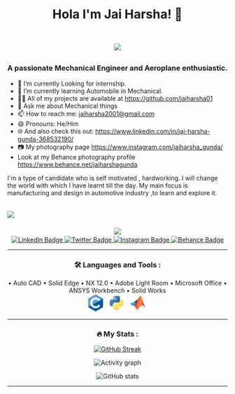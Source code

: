 <h1 align="center"> Hola I'm Jai Harsha! 👋

<h1 align="center"> <img src="https://img.icons8.com/color/48/undefined/mechanic.png"/>

<h3 align="center"> A passionate Mechanical Engineer and Aeroplane enthusiastic.</h3>

- 🔭 I’m currently Looking for internship.
- 🌱 I’m currently learning Automobile in Mechanical.
- 👨‍💻 All of my projects are available at https://github.com/jaiharsha01
- 💬 Ask me about Mechanical things
- 📫 How to reach me: jaiharsha2001@gmail.com
- 😄 Pronouns: He/Him
- 🌐 And also check this out: https://www.linkedin.com/in/jai-harsha-gunda-368532190/
- :camera: My photography page https://www.instagram.com/jaiharsha_gunda/
- Look at my Behance photography profile https://www.behance.net/jaiharshagunda

I'm a type of candidate who is self motivated , hardworking. I will change the world with which I have learnt till the day. My main focus is manufacturing and design in automotive industry ,to learn and explore it.

![](https://komarev.com/ghpvc/?username=jaiharsha01)
---

<div id="header" align="center">
<img src=https://media.giphy.com/media/fwbzI2kV3Qrlpkh59e/giphy.gif width="200"/>
</div>
<div id="header" align="center">
<div id="badges">
  <a href="https://www.linkedin.com/in/jai-harsha-gunda-368532190">
    <img src="https://img.shields.io/badge/LinkedIn-blue?style=for-the-badge&logo=linkedin&logoColor=white" alt="LinkedIn Badge"/>
  </a>
  <a href="https://twitter.com/jaiharshagunda">
    <img src="https://img.shields.io/badge/Twitter-blue?style=for-the-badge&logo=twitter&logoColor=white" alt="Twitter Badge"/>
  </a>
  <a href=" https://www.instagram.com/jaiharsha_gunda/">
    <img src="https://img.shields.io/badge/Instgram-pink?style=for-the-badge&logo=Instagram&logoColor=white" alt="Instagram Badge"/>
  </a>
  <a href="https://www.behance.net/jaiharshagunda">
    <img src="https://img.shields.io/badge/Behance-green?style=for-the-badge&logo=Behance&logoColor=white" alt="Behance Badge"/>
  </a>
</div>
  
---

  ### :hammer_and_wrench: Languages and Tools :
<div>
• Auto CAD
• Solid Edge
• NX 12.0
• Adobe Light Room
• Microsoft Office
• ANSYS Workbench
• Solid Works

<div>
  <img src="https://github.com/devicons/devicon/blob/master/icons/c/c-original.svg" title="C" alt="C" width="40" height="40"/>&nbsp;
  <img src="https://github.com/devicons/devicon/blob/master/icons/python/python-original.svg"title="Python" alt="Python" width="40" height="40"/>&nbsp;
  <img src="https://github.com/devicons/devicon/blob/master/icons/matlab/matlab-original.svg"title="Mathlab" alt="mathlab" width="40" height="40"/>&nbsp;
</div>
  
---
### :fire: My Stats :
  
[![GitHub Streak](http://github-readme-streak-stats.herokuapp.com?user=jaiharsha01&theme=black-ice)](https://git.io/streak-stats)

![Activity graph](https://activity-graph.herokuapp.com/graph?username=jaiharsha01)
  
![GitHub stats](https://github-readme-stats.vercel.app/api?username=jaiharsha01&show_icons=true&theme=radical)

---
